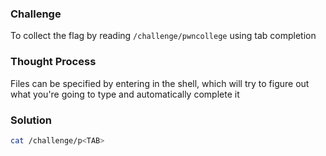 ### Challenge

To collect the flag by reading `/challenge/pwncollege` using tab completion

### Thought Process

Files can be specified by entering <TAB> in the shell, which will try to figure out what you're going to type and automatically complete it

### Solution

```bash
cat /challenge/p<TAB>
```

